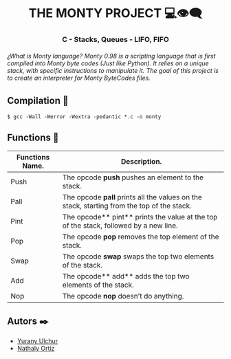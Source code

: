 <h1 align="center"> THE MONTY PROJECT 💻👁‍🗨  </h1>

<h3 align="center"> C - Stacks, Queues - LIFO, FIFO </h3>

###### ¿What is Monty language? Monty 0.98 is a scripting language that is first compiled into Monty byte codes (Just like Python). It relies on a unique stack, with specific instructions to manipulate it. The goal of this project is to create an interpreter for Monty ByteCodes files.

## Compilation 💬

`$ gcc -Wall -Werror -Wextra -pedantic *.c -o monty`

## Functions 🧩
|  Functions Name. |Description.   |
| ------------ | ------------ |
|  Push | The opcode **push** pushes an element to the stack.  |
| Pall  |  The opcode **pall** prints all the values on the stack, starting from the top of the stack. |
| Pint  |The opcode** pint** prints the value at the top of the stack, followed by a new line.  |
| Pop  |  The opcode **pop** removes the top element of the stack. |
|Swap   | The opcode **swap** swaps the top two elements of the stack.  |
|Add   |   The opcode** add** adds the top two elements of the stack.|
|Nop   |The opcode **nop** doesn’t do anything.   |



## Autors ✒️
- [Yurany Ulchur ](https://github.com/YuranyUlchur "Yurany Ulchur ")
- [Nathaly Ortiz ](https://github.com/Natha0b "Nathaly Ortiz ")